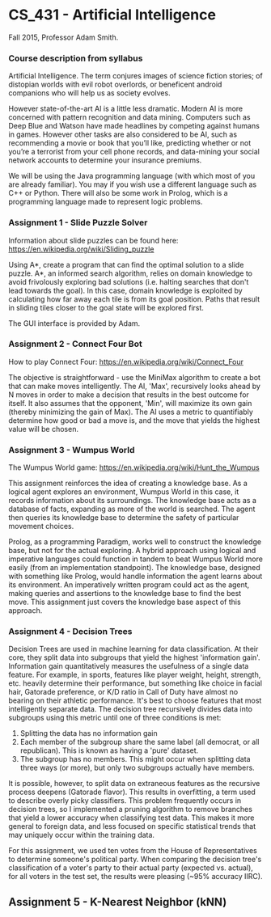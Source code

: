 # CS_431 - Artificial Intelligence
Fall 2015, Professor Adam Smith.

### Course description from syllabus
Artificial Intelligence. The term conjures images of science fiction stories; of distopian
worlds with evil robot overlords, or beneficent android companions who will help us as
society evolves.

However state-of-the-art AI is a little less dramatic. Modern AI is more concerned with
pattern recognition and data mining. Computers such as Deep Blue and Watson have
made headlines by competing against humans in games. However other tasks are also
considered to be AI, such as recommending a movie or book that you’ll like, predicting
whether or not you’re a terrorist from your cell phone records, and data-mining your
social network accounts to determine your insurance premiums.

We will be using the Java programming language (with which most of you are already
familiar). You may if you wish use a different language such as C++ or Python. There
will also be some work in Prolog, which is a programming language made to represent
logic problems.

### Assignment 1 - Slide Puzzle Solver

Information about slide puzzles can be found here: https://en.wikipedia.org/wiki/Sliding_puzzle

Using A\*, create a program that can find the optimal solution to a slide puzzle. A\*, an informed search algorithm, relies 
on domain knowledge to avoid frivolously exploring bad solutions (i.e. halting searches that don't lead towards the goal).
In this case, domain knowledge is exploited by calculating how far away each tile is from its goal position. Paths that result
in sliding tiles closer to the goal state will be explored first.

The GUI interface is provided by Adam.

### Assignment 2 - Connect Four Bot

How to play Connect Four: https://en.wikipedia.org/wiki/Connect_Four

The objective is straightforward - use the MiniMax algorithm to create a bot that can make moves intelligently. The AI, 'Max', recursively looks ahead by N moves in order to make a decision that results in the best outcome for itself. It also assumes that the opponent, 'Min', will maximize its own gain (thereby minimizing the gain of Max). The AI uses a metric to quantifiably  determine how good or bad a move is, and the move that yields the highest value will be chosen.


### Assignment 3 - Wumpus World

The Wumpus World game: https://en.wikipedia.org/wiki/Hunt_the_Wumpus

This assignment reinforces the idea of creating a knowledge base. As a logical agent explores an environment, Wumpus World in this case, it records information about its surroundings. The knowledge base acts as a database of facts, expanding as more of the world is searched. The agent then queries its knowledge base to determine the safety of particular movement choices. 

Prolog, as a programming Paradigm, works well to construct the knowledge base, but not for the actual exploring. A hybrid approach using logical and imperative languages could function in tandem to beat Wumpus World more easily (from an implementation standpoint). The knowledge base, designed with something like Prolog, would handle information the agent learns about its environment. An imperatively written program could act as the agent, making queries and assertions to the knowledge base to find the best move. This assignment just covers the knowledge base aspect of this approach.

### Assignment 4 - Decision Trees

Decision Trees are used in machine learning for data classification. At their core, they split data into subgroups that yield the highest 'information gain'. Information gain quantitatively measures the usefulness of a single data feature. For example, in sports, features like player weight, height, strength, etc. heavily determine their performance, but something like choice in facial hair, Gatorade preference, or K/D ratio in Call of Duty have almost no bearing on their athletic performance. It's best to choose features that most intelligently separate data. The decision tree recursively divides data into subgroups using this metric until one of three conditions is met:

1) Splitting the data has no information gain
2) Each member of the subgroup share the same label (all democrat, or all republican). This is known as having a 'pure' dataset.
3) The subgroup has no members. This might occur when splitting data three ways (or more), but only two subgroups actually have members.

It is possible, however, to split data on extraneous features as the recursive process deepens (Gatorade flavor). This results in overfitting, a term used to describe overly picky classifiers. This problem frequently occurs in decision trees, so I implemented a pruning algorithm to remove branches that yield a lower accuracy when classifying test data. This makes it more general to foreign data, and less focused on specific statistical trends that may uniquely occur within the training data.

For this assignment, we used ten votes from the House of Representatives to determine someone's political party. When comparing the decision tree's classification of a voter's party to their actual party (expected vs. actual), for all voters in the test set, the results were pleasing (~95% accuracy IIRC).

## Assignment 5 - K-Nearest Neighbor (kNN)





